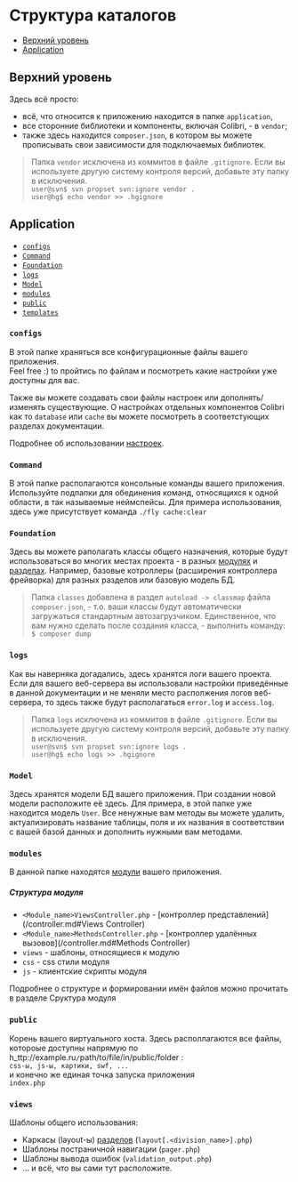 Структура каталогов
===================

- [Верхний уровень](#Верхний-уровень)
- [Application](#application)

Верхний уровень
---------------

Здесь всё просто:  
- всё, что относится к приложению находится в папке `application`,
- все сторонние библиотеки и компоненты, включая Colibri, - в `vendor`;
- также здесь находится `composer.json`, в котором вы можете прописывать свои зависимости
  для подключаемых библиотек.

> Папка `vendor` исключена из коммитов в файле `.gitignore`. Если вы используете другую
> систему контроля версий, добавьте эту папку в исключения.  
> `user@svn$ svn propset svn:ignore vendor .`  
> `user@hg$ echo vendor >> .hgignore`


Application
-----------

- [`configs`](#configs)
- [`Command`](#Command)
- [`Foundation`](#Foundation)
- [`logs`](#logs)
- [`Model`](#Model)
- [`modules`](#modules)
- [`public`](#public)
- [`templates`](#templates)

### `configs`

В этой папке храняться все конфигурационные файлы вашего приложения.  
Feel free :) to пройтись по файлам и посмотреть какие настройки уже доступны для вас.

Также вы можете создавать свои файлы настроек или дополнять/изменять существующие.
О настройках отдельных компонентов Colibri как то `database` или `cache` вы можете посмотреть
в соответстующих разделах документации.

Подробнее об использовании [настроек](/config.md).


### `Command`

В этой папке располагаются консольные команды вашего приложения.
Используйте подпапки для обединения команд, относящихся к одной области,
в так называемые неймспейсы. Для примера использования, здесь уже присутствует
команда `./fly cache:clear`


### `Foundation`

Здесь вы можете раполагать классы общего назначения, которые будут использоваться
во многих местах проекта - в разных [модулях](/routing.md#Модули) и [разделах](/routing.md#Разделы).
Например, базовые котроллеры (расширения контроллера фрейворка) для разных разделов или
базовую модель БД.

> Папка `classes` добавлена в раздел `autoload -> classmap` файла `composer.json`, - т.о.
> ваши классы будут автоматически загружаться стандартным автозагрузчиком.
> Единственное, что вам нужно сделать после создания класса, - выполнить команду:  
> `$ composer dump`


### `logs`

Как вы наверняка догадались, здесь хранятся логи вашего проекта.  
Если для вашего веб-сервера вы использовали настройки приведённые в данной документации
и не меняли место располжения логов веб-сервера, то здесь также будут располагаться
`error.log` и `access.log`.

> Папка `logs` исключена из коммитов в файле `.gitignore`. Если вы используете другую
> систему контроля версий, добавьте эту папку в исключения.  
> `user@svn$ svn propset svn:ignore logs .`  
> `user@hg$ echo logs >> .hgignore`


### `Model`

Здесь хранятся модели БД вашего приложения. При создании новой модели расположите её здесь.
Для примера, в этой папке уже находится модель `User`. Все ненужные вам методы вы можете
удалить, актуализировать название таблицы, поля и их названия в соответствии с вашей базой данных
и дополнить нужными вам методами.


### `modules`

В данной папке находятся [модули](/routing.md#Модули) вашего приложения.

##### Структура модуля

- `<Module_name>ViewsController.php` - [контроллер представлений](/controller.md#Views Controller)
- `<Module_name>MethodsController.php` - [контроллер удалённых вызовов](/controller.md#Methods Controller)
- `views` - шаблоны, относящиеся к модулю
- `css` - css стили модуля
- `js` - клиентские скрипты модуля

Подробнее о структуре и формировании имён файлов можно прочитать в разделе Сруктура модуля

### `public`

Корень вашего виртуального хоста. Здесь располлагаются все файлы, котороые доступны напрямую по
h_ttp://example.ru`/`path/to/file/in/public/folder :  
`css-ы, js-ы, картики, swf, ...`  
и конечно же единая точка запуска приложения  
`index.php`


### `views`

Шаблоны общего использования:
- Каркасы (layout-ы) [разделов](/routing.md#Разделы) (`layout[.<division_name>].php`)
- Шаблоны постраничной навигации (`pager.php`)
- Шаблоны вывода ошибок (`validation_output.php`)
- ... и всё, что вы сами тут расположите.
